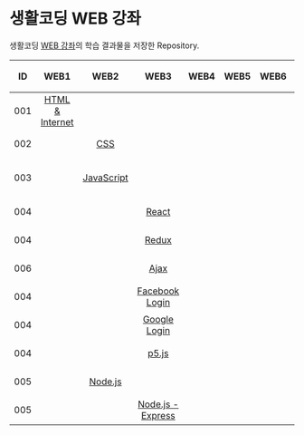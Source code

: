 # 생활코딩 WEB 강좌

생활코딩 [WEB 강좌](https://opentutorials.org/course/3083)의 학습 결과물을 저장한 Repository.

|ID|WEB1|WEB2|WEB3|WEB4|WEB5|WEB6|WEB7|학습 내용|완료|
|:--:|:--:|:--:|:--:|:--:|:--:|:--:|:--:|:---|:-:|
|001|[HTML & Internet](https://github.com/hwahyeon/Web_Open/tree/main/WEB1%20-%20HTML%20%26%20Internet)|||||||[강의 소개](https://opentutorials.org/course/3084)<br>· HTML |○|
|002||[CSS](https://github.com/hwahyeon/Web_Open/tree/main/WEB2%20-%20CSS)||||||[강의 소개](https://opentutorials.org/course/3086)<br>· CSS|○|
|003||[JavaScript](https://github.com/hwahyeon/Web_Open/tree/main/WEB2%20-%20JavaScript)||||||[강의 소개](https://opentutorials.org/course/3085)<br>· JavaScript|○|
| 004 |      |           |[React]()|     |     |     |  |[강의 소개]()<br>·                                           |     |
| 004 |      |           |[Redux]()|     |     |     | |[강의 소개]()<br>·                                           |     |
| 006 |||[Ajax]()|||||[강의 소개](https://opentutorials.org/course/3281)<br>· Ajax||   
| 004 |      |           |[Facebook Login]() |     |     |     | |[강의 소개](https://opentutorials.org/course/3423)<br>·      |     |
| 004 |      |           |[Google Login]()|     |     |     | |[강의 소개](https://opentutorials.org/course/3424)<br>·      |     |
| 004 |      |           |[p5.js]()|     |     |     |   |[강의 소개](https://opentutorials.org/course/4659)<br>·      |     |
| 005 |      |[Node.js]()|      |     |     |     |          |[강의 소개](https://opentutorials.org/course/3332)<br>·      |     |
| 005 |      |           |[Node.js - Express]()|     |     |     |     |[강의 소개](https://opentutorials.org/course/3370)<br>·      |     |
